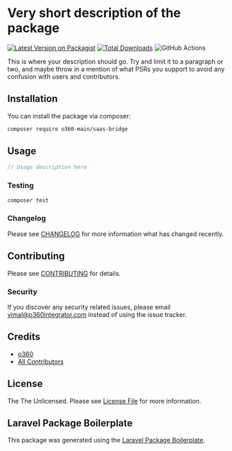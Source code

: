# Very short description of the package

[![Latest Version on Packagist](https://img.shields.io/packagist/v/o360-main/saas-bridge.svg?style=flat-square)](https://packagist.org/packages/o360-main/saas-bridge)
[![Total Downloads](https://img.shields.io/packagist/dt/o360-main/saas-bridge.svg?style=flat-square)](https://packagist.org/packages/o360-main/saas-bridge)
![GitHub Actions](https://github.com/o360-main/saas-bridge/actions/workflows/main.yml/badge.svg)

This is where your description should go. Try and limit it to a paragraph or two, and maybe throw in a mention of what PSRs you support to avoid any confusion with users and contributors.

## Installation

You can install the package via composer:

```bash
composer require o360-main/saas-bridge
```

## Usage

```php
// Usage description here
```

### Testing

```bash
composer test
```

### Changelog

Please see [CHANGELOG](CHANGELOG.md) for more information what has changed recently.

## Contributing

Please see [CONTRIBUTING](CONTRIBUTING.md) for details.

### Security

If you discover any security related issues, please email vimal@o360integrator.com instead of using the issue tracker.

## Credits

-   [o360](https://github.com/o360-main)
-   [All Contributors](../../contributors)

## License

The The Unlicensed. Please see [License File](LICENSE.md) for more information.

## Laravel Package Boilerplate

This package was generated using the [Laravel Package Boilerplate](https://laravelpackageboilerplate.com).
